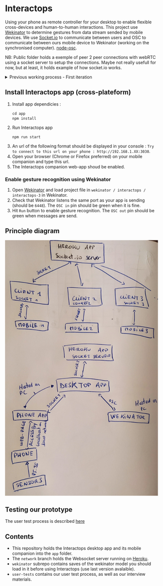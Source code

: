 # Interactops
Using your phone as remote controller for your desktop to enable flexible cross-devices and human-to-human interactions.
This project use [Wekinator](http://www.wekinator.org/) to determine gestures from data stream sended by mobile devices.
We use [Socket.io]() to communicate between users and OSC to communicate between ours mobile device to Wekinator (working on the synchronised computer).
[node-osc](https://github.com/MylesBorins/node-osc).


NB: Public folder holds a exemple of peer 2 peer connections with webRTC using a socket server to setup the connections. Maybe not really usefull for now, but at least, it holds example of how socket.io works.

<details>
  <summary>Previous working process - First iteration</summary>
  
  > Following instructions are temporary. Example with a nodejs server isn't working well for now (only receiving), I've reused a Processing example to work on gestures for getting messages from the phone and sending to Wekinator. I can send them then to the nodejs server, but the goal is also to get data from phone on the nodejs server.

## Get data from built-in sensors on Android phone
1. Download oscHook on Android Store.
2. In the app, open menu (top right), click on ``OSC adress setup`` and enable only rotation data
3. On ``IP/ port setup``, choose the proper IP adress of your laptop and set the port on **12000**.
    > You can get your IP adress by running the script ipadress.js at the rook of the repo :
    > ```
    >    node ipadress.js
    > ```
4. Set OSC timing to 50ms.
5. Ensure that your phone and your computer are on the same network and start recording.

## Get data on laptop with Processing
1. Open the Processing sketch : ``osc_phone_to_wekinator``.
2. Ensure that you're listening the port 12000:
```java
    oscP5 = new OscP5(this,12000);
```
3. Ensure that you're sending to the port 6448 of your localhost:
```java
    myRemoteLocation = new NetAddress("127.0.1",6448);
```

## Get data on laptop with Nodejs
1. Go to the ``app`` folder and install dependecies : ``` npm install```
2. Ensure that you're listening ports 12000 (for mobile device), 12001 (for Wekinator), and sending on the 6448:
```javascript
    const dashboardHost = 3000;
    const externalDevicesHost = 12000;
    const wekinatorGetHost = 12001;
    const wekinatorSendHost = 6448;
```
> We split mobile device & wekinator inputs to avoid overloading on the port (phone should send data each 50ms). 
3. Run the desktop app and open the gestures dashboard in your browser : ``localhost:3000``:
```
    npm run start
```

## Run models on Wekinator
1. Open the project in ``wekinator / interactops`` in Wekinator.
2. Ensure that it is listening the port 6448 ( View > OSC receiver status > port & start listening)
3. Ensure that it is sending messages on port 12001 (View > OSC outputs)
4. On the main window, if you're alreading sending data on the port, the pin OSC in should be green.
5. If so, you can train new models (each line of the **gestures** array) : 
    - click on ``+`` as near as possible of your gesture. The number of examples should increase of one on the right.
    - click on ``-`` to remove the last record
    - Around 15-20 trainings should be enough to start
    - Always train a blank model because Wekinator always compare all of the recorded models which one is the nearest one. This blank one will serve to get undesirables values
6. When yours models are trained, you can ``Run`` your project and check that yours gestures are recognized.
7. You can define the threshold match with the slider on the bottom side of the window to allow easy gesture recognition without getting too much noise.

> For further explanations of how Wekinator works, check their explanations : [Wekinator wiki](http://www.wekinator.org/detailed-instructions/). Check the **Time warping** section (for recording data variance in time).


## Remote desktop control using Nut.js

> Nut-js need different setup according to your OS, please follow the instructions of the official documentation before start.

Official documentations here : [Nut.js](https://github.com/nut-tree/nut.js)

A test example has been proved on Fedora 32 (Unix), holded in the folder ``desktop-control``.

```
cd desktop-control
npm install
node index.js
```


### Documentation of Nut.js

- [Keys](https://nut-tree.github.io/nut.js/enums/key.html)
</details>

## Install Interactops app (cross-plateform)
1. Install app dependicies : 
    ```
    cd app
    npm install
    ```
2. Run Interactops app
    ```
    npm run start
    ```
3. An url of the following format should be displayed in your console :
``Try to connect to this url on your phone : http://192.168.1.XX:3030``.
4. Open your browser (Chrome or Firefox preferred) on your mobile companion and type this url.
5. The Interactops companion web-app shoud be enabled.

### Enable gesture recognition using Wekinator
1. Open [Wekinator](http://www.wekinator.org/) and load project file in ``wekinator / interactops / interactops-3`` in Wekinator.
2. Check that Wekinator listens the same port as your app is sending (should be ``6448``). The ``OSC in`` pin should be green when it is fine.
3. Hit ``Run`` button to enable gesture recognition. The ``OSC out`` pin should be green when messages are send.


## Principle diagram
![principle diagram](./vendors/img/principle_diagram.jpg)

## Testing our prototype 
The user test process is described [here](./user-tests/user-test_script.md)

## Contents
- This repository holds the Interactops desktop app and its mobile companion into the ``app`` folder.
- The ``network`` branch holds the Websocket server running on [Heroku](https://interactops.herokuapp.com).
- ``wekinator`` subrepo contains saves of the wekinator model you should load in it before using Interactops (use last version avalaible).
- ``user-tests`` contains our user test process, as well as our interview materials.